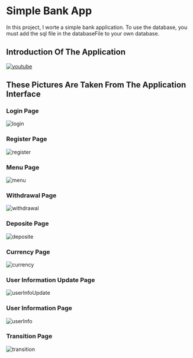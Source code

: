 # Simple Bank App
In this project, I worte a simple bank application. To use the database, you must add the sql file in the databaseFile to your own database.<br/>
## Introduction Of The Application<br/>
[![youtube](http://img.youtube.com/vi/gKbP8uBttvc/0.jpg)](http://www.youtube.com/watch?v=gKbP8uBttvc)
## These Pictures Are Taken From The Application Interface
### Login Page
![login](https://user-images.githubusercontent.com/90919011/220742054-f42adf7c-2100-42c8-99b4-6f83e3013da0.png)
### Register Page
![register](https://user-images.githubusercontent.com/90919011/220742191-60662ff1-15f6-4fb7-9cb7-25ca6f0ea961.png)
### Menu Page
![menu](https://user-images.githubusercontent.com/90919011/220742419-7313a787-c52b-4bb8-b3de-f9ec68f7c3f4.png)
### Withdrawal Page
![withdrawal](https://user-images.githubusercontent.com/90919011/220742486-ab7e78f4-3c89-44d6-be97-8a1ed340d609.png)
### Deposite Page
![deposite](https://user-images.githubusercontent.com/90919011/220742585-f471efc6-0c22-488f-95a3-f62a5976f6c7.png)
### Currency Page
![currency](https://user-images.githubusercontent.com/90919011/220742659-38d95b9c-ac62-436f-86dc-375e24f8b376.png)
### User Information Update Page
![userInfoUpdate](https://user-images.githubusercontent.com/90919011/220742727-e2361faa-ad1c-444e-bfbd-824642a5befc.png)
### User Information Page
![userInfo](https://user-images.githubusercontent.com/90919011/220742803-d9b0bf7f-bc90-4341-9791-3c4717bfa0ca.png)
### Transition Page
![transition](https://user-images.githubusercontent.com/90919011/220742889-2d436932-b6af-4d5e-9748-ec1989a0dc1e.png)